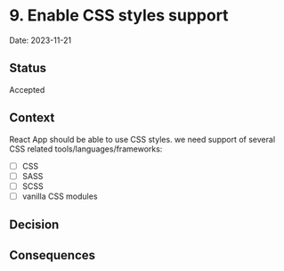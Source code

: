 # 9. Enable CSS styles support

Date: 2023-11-21

## Status

Accepted

## Context

React App should be able to use CSS styles. we need support of several CSS related tools/languages/frameworks:

- [ ] CSS
- [ ] SASS
- [ ] SCSS
- [ ] vanilla CSS modules

## Decision

## Consequences

